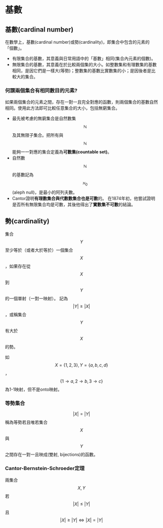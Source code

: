 # 基數

## 基數\(cardinal number\)

在數學上，基數\(cardinal number\)或勢\(cardinality\)，即集合中包含的元素的「個數」。

* 有限集合的基數，其意義與日常用語中的「基數」相同\(集合內元素的個數\)。
* 無限集合的基數，其意義在於比較兩個集的大小。如整數集和有理數集的基數相同，是因它們是一樣大\(等勢\)；整數集的基數比實數集的小；是因後者是比較大的集合。

### 何謂兩個集合有相同數目的元素?

如果兩個集合的元素之間，存在一對一且完全對應的函數，則兩個集合的基數自然相同。使用此方法即可比較任意集合的大小，包括無窮集合。

*  最先被考慮的無窮集合是自然數集$$\mathbb{N}$$及其無限子集合。把所有與$$\mathbb{N}$$能夠一一對應的集合定義為**可數集\(countable set\)**。
*  自然數$$\mathbb{N}$$的基數記為$$\aleph _{0}$$\(aleph null\)，是最小的阿列夫數。
* Cantor證明**有理數集合與代數數集合也是可數**的。  在1874年初，他嘗試證明是否所有無限集合均是可數，其後他得出了**實數集不可數**的結論。

## 勢\(cardinality\)

集合$$ Y$$至少等於（或者大於等於）一個集合$$X$$，如果存在從$$X$$到$$Y$$的一個單射（一對一映射）。記為$$ |Y| \geq |X|$$，或稱集合$$Y$$有大於$$X$$的勢。

如 $$X=\{1,2,3\}, Y=\{a,b,c,d\} $$，$$\{1\rightarrow a, 2 \rightarrow b, 3 \rightarrow c\}$$ 為1-1映射，但不是onto映射。

### 等勢集合

$$|X| = |Y| $$稱為等勢若且唯若集合$$X$$與$$Y$$之間存在一對一且映成\(雙射, bijections\)的函數。

###  Cantor-Bernstein-Schroeder定理

兩集合$$X, Y$$ 若 $$|X| \leq |Y|$$且 $$|X| \geq |Y| \Leftrightarrow |X| = |Y|$$













